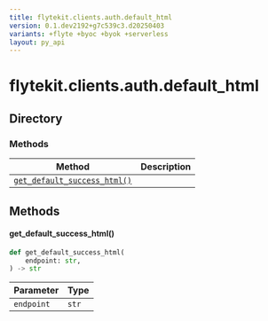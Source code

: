 ```yaml
---
title: flytekit.clients.auth.default_html
version: 0.1.dev2192+g7c539c3.d20250403
variants: +flyte +byoc +byok +serverless
layout: py_api
---
```


# flytekit.clients.auth.default_html

## Directory

### Methods

| Method | Description |
|-|-|
| [`get_default_success_html()`](#get_default_success_html) |  |


## Methods

#### get_default_success_html()

```python
def get_default_success_html(
    endpoint: str,
) -> str
```
| Parameter | Type |
|-|-|
| `endpoint` | `str` |

